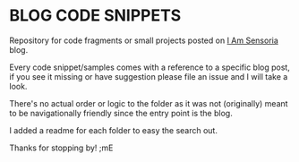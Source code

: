 # BLOG CODE SNIPPETS
Repository for code fragments or small projects posted on <a href="http://iamsensoria.com">I Am Sensoria</a> blog.

Every code snippet/samples comes with a reference to a specific blog post, if you see it missing or have suggestion please file an issue and I will take a look.

There's no actual order or logic to the folder as it was not (originally) meant to be navigationally friendly since the entry point is the blog. 

I added a readme for each folder to easy the search out. 

Thanks for stopping by!
;mE
